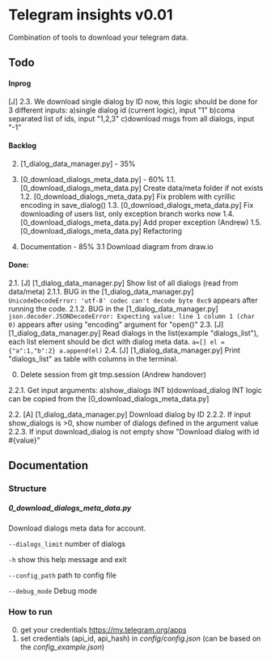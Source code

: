 # Telegram insights v0.01
Combination of tools to download your telegram data.


  
## Todo
#### Inprog
[J] 2.3. We download single dialog by ID now, this logic should be done for 3 different inputs:
a)single dialog id (current logic), input "1"
b)coma separated list of ids, input "1,2,3"
c)download msgs from all dialogs, input "-1"


#### Backlog
2. [1_dialog_data_manager.py] - 35%


1. [0_download_dialogs_meta_data.py] - 60%
1.1. [0_download_dialogs_meta_data.py] Create data/meta folder if not exists
1.2. [0_download_dialogs_meta_data.py] Fix problem with cyrillic encoding in save_dialog()
1.3. [0_download_dialogs_meta_data.py] Fix downloading of users list, only exception branch works now 
1.4. [0_download_dialogs_meta_data.py] Add proper exception (Andrew)
1.5. [0_download_dialogs_meta_data.py] Refactoring

3. Documentation - 85%
3.1 Download diagram from draw.io

#### Done:
2.1. [J] [1_dialog_data_manager.py] Show list of all dialogs (read from data/meta)
2.1.1. BUG in the [1_dialog_data_manager.py] `UnicodeDecodeError: 'utf-8' codec can't decode byte 0xc9` appears after running the code.
2.1.2. BUG in the [1_dialog_data_manager.py] `json.decoder.JSONDecodeError: Expecting value: line 1 column 1 (char 0)` appears after using "encoding" argument for "open()" 
2.3. [J] [1_dialog_data_manager.py] Read dialogs in the list(example "dialogs_list"), each list element should be dict with dialog meta data.
`a=[]
el = {"a":1,"b":2}
a.append(el)`
2.4. [J] [1_dialog_data_manager.py] Print "dialogs_list" as table with columns in the terminal.

0. Delete session from git tmp.session (Andrew handover)

2.2.1. Get input arguments:
a)show_dialogs INT
b)download_dialog INT
logic can be copied from the [0_download_dialogs_meta_data.py]

2.2. [A] [1_dialog_data_manager.py] Download dialog by ID
2.2.2. If input show_dialogs is >0, show number of dialogs defined in the argument value
2.2.3. If input download_dialog is not empty show
"Download dialog with id #{value}"
## Documentation

### Structure
##### 0_download_dialogs_meta_data.py
Download dialogs meta data for account.

`--dialogs_limit`
number of dialogs

`-h`
show this help message and exit

`--config_path`
path to config file

`--debug_mode`
Debug mode



### How to run
0. get your credentials https://my.telegram.org/apps
1. set credentials (api_id, api_hash) in *config/config.json* (can be based on the *config_example.json*)
